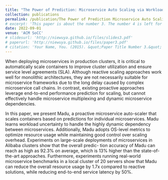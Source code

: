 ```yaml
---
title: "The Power of Prediction: Microservice Auto Scaling via Workload Learning"
collection: publications
permalink: /publication/The Power of Prediction Microservice Auto Scaling via Workload Learning
# excerpt: 'This paper is about the number 3. The number 4 is left for future work.'
date: 2022-09-01
venue: 'ACM SoCC'
# slidesurl: 'http://niewuya.github.io/files/slides3.pdf'
# paperurl: 'http://niewuya.github.io/files/paper3.pdf'
# citation: 'Your Name, You. (2015). &quot;Paper Title Number 3.&quot; <i>Journal 1</i>. 1(3).'
---
```


When deploying microservices in production clusters, it is critical to automatically scale containers to improve cluster utilization and ensure service level agreements (SLA). Although reactive scaling approaches work well for monolithic architectures, they are not necessarily suitable for microservice frameworks due to the long delay caused by complex microservice call chains. In contrast, existing proactive approaches leverage end-to-end performance prediction for scaling, but cannot effectively handle microservice multiplexing and dynamic microservice dependencies.

In this paper, we present Madu, a proactive microservice auto-scaler that scales containers based on predictions for individual microservices. Madu learns workload uncertainty to handle the highly dynamic dependency between microservices. Additionally, Madu adopts OS-level metrics to optimize resource usage while maintaining good control over scaling overhead. Experiments on large-scale deployments of microservices in Alibaba clusters show that the overall predic- tion accuracy of Madu can reach as high as 92.3% on average, which is 13% higher than the state-of-the-art approaches. Furthermore, experiments running real-world microservice benchmarks in a local cluster of 20 servers show that Madu can reduce the overall resource usage by 1.7x compared to reactive solutions, while reducing end-to-end service latency by 50%.